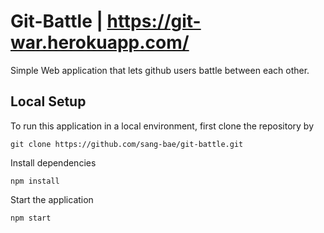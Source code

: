 # Git-Battle | https://git-war.herokuapp.com/
Simple Web application that lets github users battle between each other.

## Local Setup
To run this application in a local environment, first clone the repository by

```
git clone https://github.com/sang-bae/git-battle.git
```

Install dependencies

```
npm install
```

Start the application

```
npm start
```
